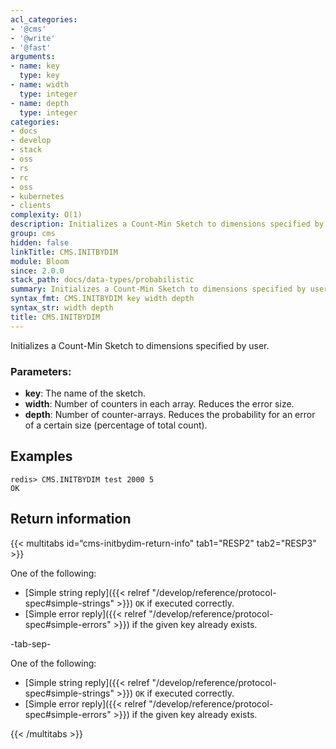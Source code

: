 ```yaml
---
acl_categories:
- '@cms'
- '@write'
- '@fast'
arguments:
- name: key
  type: key
- name: width
  type: integer
- name: depth
  type: integer
categories:
- docs
- develop
- stack
- oss
- rs
- rc
- oss
- kubernetes
- clients
complexity: O(1)
description: Initializes a Count-Min Sketch to dimensions specified by user
group: cms
hidden: false
linkTitle: CMS.INITBYDIM
module: Bloom
since: 2.0.0
stack_path: docs/data-types/probabilistic
summary: Initializes a Count-Min Sketch to dimensions specified by user
syntax_fmt: CMS.INITBYDIM key width depth
syntax_str: width depth
title: CMS.INITBYDIM
---
```

Initializes a Count-Min Sketch to dimensions specified by user.

### Parameters:

* **key**: The name of the sketch.
* **width**: Number of counters in each array. Reduces the error size.
* **depth**: Number of counter-arrays. Reduces the probability for an
    error of a certain size (percentage of total count).

## Examples

```
redis> CMS.INITBYDIM test 2000 5
OK
```

## Return information

{{< multitabs id=“cms-initbydim-return-info" 
    tab1="RESP2" 
    tab2="RESP3" >}}

One of the following:

* [Simple string reply]({{< relref "/develop/reference/protocol-spec#simple-strings" >}}) `OK` if executed correctly.
* [Simple error reply]({{< relref "/develop/reference/protocol-spec#simple-errors" >}}) if the given key already exists.

-tab-sep-

One of the following:

* [Simple string reply]({{< relref "/develop/reference/protocol-spec#simple-strings" >}}) `OK` if executed correctly.
* [Simple error reply]({{< relref "/develop/reference/protocol-spec#simple-errors" >}}) if the given key already exists.

{{< /multitabs >}}